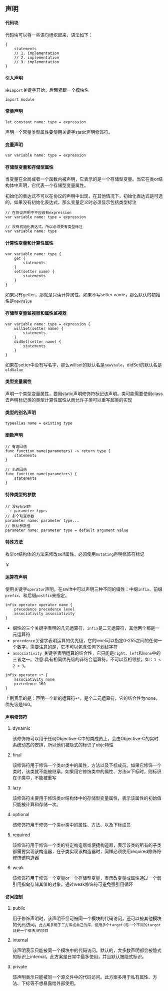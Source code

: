## 声明

#### 代码块
代码块可以将一些语句组织起来，语法如下：

```
{
	statements
	// 1. implementation
	// 2. implementation
	// 3. implementation
}
```

#### 引入声明
由`import`关键字开始，后面紧跟一个模块名

```
import module
```

#### 常量声明

```
let constant name: type = expression
```
声明一个常量类型属性要使用关键字static声明修饰符。

#### 变量声明

```
var variable name: type = expression
```

#### 存储型变量和存储型属性

当变量在全局或者一个函数内被声明，它表示的是一个存储型变量。当它在类or结构体中声明，它代表一个存储型变量属性。

初始化的表达式不可以在协议的声明中出现，在其他情况下，初始化表达式是可选的，如果没有初始化表达式，那么变量定义时必须显示包括类型标注

```
// 在协议声明中不应该有expression
var variable name: type = expression

// 没有初始化表达式，所以必须要有类型标注
var variable name: type
```
#### 计算性变量和计算性属性
```
var variable name: type {
	get {
		statements
	}
	set(setter name) {
		statements
	}
}
```
如果只有getter，那就是只读计算属性，如果不写setter name，那么默认的初始名是`newValue`

#### 存储型变量监视器和属性监视器

```
var variable name: type = expression {
	willSet(setter name) {
		statements
	}
	didSet(setter name) {
		statements
	}
}
```
如果在setter中没有写名字，那么willset的默认名是`newVaule`，didSet的默认名是`oldValue`

#### 类型变量属性

声明一个类型变量属性，要用static声明修饰符标记该声明。类可能需要使用class去声明标记类的类型计算性属性从而允许子类可以重写超类的实现

#### 类型的别名声明

```
typealias name = existing type
```
#### 函数声明

```
// 有返回值
func function name(parameters) -> return type {
	statements
}

// 无返回值
func function name(parameters) {
	statements
}
```

#### 特殊类型的参数

```
// 没有标记的
_ : parameter type.
// 多个可变参数
parameter name: parameter type...
// 默认参数值
parameter name: parameter type = default argument value
```

#### 特殊方法

枚举or结构体的方法来修改self属性，必须使用`mutating`声明修饰符标记


￥
#### 运算符声明

使用关键字`operator`声明，在swift中可以声明三种不同的缀性：中缀`infix`、前缀`prefix`、和后缀`postfix`来指定。

```
infix operator operator name {
	precedence precedence level
	associativity associativity
}
```

* 缀性的三个关键字表明的几元运算符，`infix`是二元运算符，其他两个都是一元运算符 
* `precedence`关键字表明运算的优先级，它的level可以指定0-255之间的任何一个数字。需要注意的是，它不可以包含任何下划线字符
* `associativity `关键字表明运算的结合性，它只能是`right`、`left`和`none`中的三者之一。注意:具有相同优先级的非结合运算符，不可以互相领接。如：`1 < 2 < 3`。


```
infix operator +* {
	associativity none
	precedence 160
}
```
上例表示的是：声明一个新的运算符`+*`，是个二元运算符，它的结合性为none，优先级是160。

#### 声明修饰符

1. dynamic

	该修饰符可以用于任何Objective-C中的类成员上，会由Objective-C的实时系统动态的安排，所以他们被隐式的标识了objc特性
	
2. final

	该修饰符用于修饰一个类or类中的属性，方法以及下标成员。如果它修饰一个类时，该类就不能被继承。如果用它修饰类中的属性、方法or下标时，则标识在子类中，不能被重写

3. lazy
	
	该修饰符主要用于修饰类or结构体中的存储型变量属性，表示该属性的初始值只能被计算和存储一次。

4. optional

	该修饰符用于修饰一个类or类中的属性、方法、以及下标成员
	
5. required


	该修饰符用于修饰一个类的特定构造器或便捷构造器，表示该类的所有的子类都需要实现该构造器，在子类实现该构造器时，同样必须使用required修饰符修饰该构造器
	
6. weak

	该修饰符用于修饰一个变量or一个存储型变量，表示改变量或属性通过一个弱引用指向存储其值的对象。通过weak修饰符可避免强引用循环
	
#### 访问控制

1. public

	用于修饰声明时，该声明不但可被同一个模块的代码访问，还可以被其他模块的代码访问。`此方案多用于三方库或自己的库，使用多个target(每一个不同的target就是一个模块)的项目`
	
2. internal

	该声明表示只能被同一个模块中的代码访问。默认的，大多数声明都会被隐式的标识上internal。此方案是日常中最多使用，并且默认被隐式标识。
	
3. private

	该声明表示只能被同一个源文件中的代码访问。此方案多用于私有属性、方法、下标等不想暴露给外部使用。
